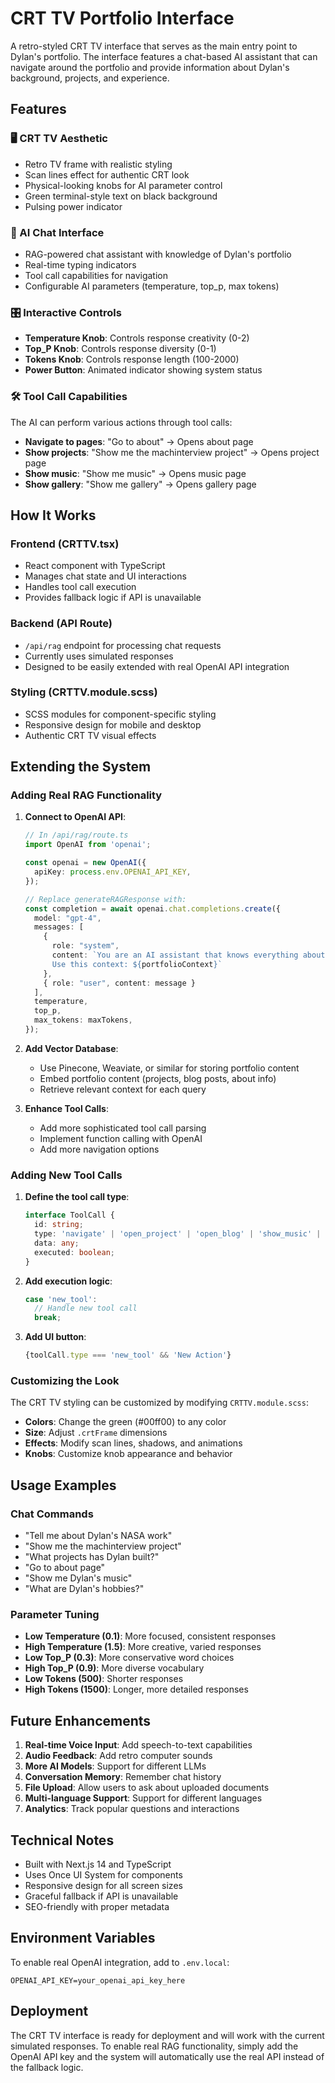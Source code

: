 # CRT TV Portfolio Interface

A retro-styled CRT TV interface that serves as the main entry point to Dylan's portfolio. The interface features a chat-based AI assistant that can navigate around the portfolio and provide information about Dylan's background, projects, and experience.

## Features

### 🖥️ CRT TV Aesthetic
- Retro TV frame with realistic styling
- Scan lines effect for authentic CRT look
- Physical-looking knobs for AI parameter control
- Green terminal-style text on black background
- Pulsing power indicator

### 🤖 AI Chat Interface
- RAG-powered chat assistant with knowledge of Dylan's portfolio
- Real-time typing indicators
- Tool call capabilities for navigation
- Configurable AI parameters (temperature, top_p, max tokens)

### 🎛️ Interactive Controls
- **Temperature Knob**: Controls response creativity (0-2)
- **Top_P Knob**: Controls response diversity (0-1)
- **Tokens Knob**: Controls response length (100-2000)
- **Power Button**: Animated indicator showing system status

### 🛠️ Tool Call Capabilities
The AI can perform various actions through tool calls:

- **Navigate to pages**: "Go to about" → Opens about page
- **Show projects**: "Show me the machinterview project" → Opens project page
- **Show music**: "Show me music" → Opens music page
- **Show gallery**: "Show me gallery" → Opens gallery page

## How It Works

### Frontend (CRTTV.tsx)
- React component with TypeScript
- Manages chat state and UI interactions
- Handles tool call execution
- Provides fallback logic if API is unavailable

### Backend (API Route)
- `/api/rag` endpoint for processing chat requests
- Currently uses simulated responses
- Designed to be easily extended with real OpenAI API integration

### Styling (CRTTV.module.scss)
- SCSS modules for component-specific styling
- Responsive design for mobile and desktop
- Authentic CRT TV visual effects

## Extending the System

### Adding Real RAG Functionality

1. **Connect to OpenAI API**:
   ```typescript
   // In /api/rag/route.ts
   import OpenAI from 'openai';
   
   const openai = new OpenAI({
     apiKey: process.env.OPENAI_API_KEY,
   });
   
   // Replace generateRAGResponse with:
   const completion = await openai.chat.completions.create({
     model: "gpt-4",
     messages: [
       {
         role: "system",
         content: `You are an AI assistant that knows everything about Dylan Hubert's portfolio. 
         Use this context: ${portfolioContext}`
       },
       { role: "user", content: message }
     ],
     temperature,
     top_p,
     max_tokens: maxTokens,
   });
   ```

2. **Add Vector Database**:
   - Use Pinecone, Weaviate, or similar for storing portfolio content
   - Embed portfolio content (projects, blog posts, about info)
   - Retrieve relevant context for each query

3. **Enhance Tool Calls**:
   - Add more sophisticated tool call parsing
   - Implement function calling with OpenAI
   - Add more navigation options

### Adding New Tool Calls

1. **Define the tool call type**:
   ```typescript
   interface ToolCall {
     id: string;
     type: 'navigate' | 'open_project' | 'open_blog' | 'show_music' | 'show_gallery' | 'new_tool';
     data: any;
     executed: boolean;
   }
   ```

2. **Add execution logic**:
   ```typescript
   case 'new_tool':
     // Handle new tool call
     break;
   ```

3. **Add UI button**:
   ```typescript
   {toolCall.type === 'new_tool' && 'New Action'}
   ```

### Customizing the Look

The CRT TV styling can be customized by modifying `CRTTV.module.scss`:

- **Colors**: Change the green (#00ff00) to any color
- **Size**: Adjust `.crtFrame` dimensions
- **Effects**: Modify scan lines, shadows, and animations
- **Knobs**: Customize knob appearance and behavior

## Usage Examples

### Chat Commands
- "Tell me about Dylan's NASA work"
- "Show me the machinterview project"
- "What projects has Dylan built?"
- "Go to about page"
- "Show me Dylan's music"
- "What are Dylan's hobbies?"

### Parameter Tuning
- **Low Temperature (0.1)**: More focused, consistent responses
- **High Temperature (1.5)**: More creative, varied responses
- **Low Top_P (0.3)**: More conservative word choices
- **High Top_P (0.9)**: More diverse vocabulary
- **Low Tokens (500)**: Shorter responses
- **High Tokens (1500)**: Longer, more detailed responses

## Future Enhancements

1. **Real-time Voice Input**: Add speech-to-text capabilities
2. **Audio Feedback**: Add retro computer sounds
3. **More AI Models**: Support for different LLMs
4. **Conversation Memory**: Remember chat history
5. **File Upload**: Allow users to ask about uploaded documents
6. **Multi-language Support**: Support for different languages
7. **Analytics**: Track popular questions and interactions

## Technical Notes

- Built with Next.js 14 and TypeScript
- Uses Once UI System for components
- Responsive design for all screen sizes
- Graceful fallback if API is unavailable
- SEO-friendly with proper metadata

## Environment Variables

To enable real OpenAI integration, add to `.env.local`:
```
OPENAI_API_KEY=your_openai_api_key_here
```

## Deployment

The CRT TV interface is ready for deployment and will work with the current simulated responses. To enable real RAG functionality, simply add the OpenAI API key and the system will automatically use the real API instead of the fallback logic. 